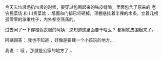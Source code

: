 今天去垃圾场扔垃圾的时候，要穿过包围起来的铁皮缝隙，里面包含了原来的 老农民菜场  和 川贵菜馆 ，墙面和门都已经砸掉，顶棚悬挂着半裸的木条，立着几根孤零零的承重柱子，内外都空荡荡的。

过去问了一下穿橙色衣服的阿姨：您知道这里面要干啥么？ 都用铁皮围起来了。  

阿姨回答： 我也不知道 ，好像是要建一个小孩玩的地方...

我说 ： 哦 ，那就是公家的地方了...

